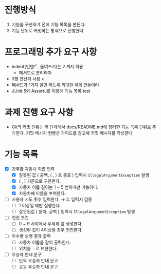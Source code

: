 # 진행방식
1. 기능을 구현하기 전에 기능 목록을 만든다.
2. 기능 단위로 커밋하는 방식으로 진행한다.

# 프로그래밍 추가 요구 사항 
* indent(인덴트, 들여쓰기)는 2 까지 허용
  * 메서드로 분리하자
* 3항 연산자 사용 x
* 메서드가 1가지 일만 하도록 최대한 작게 만들어라
* JUnit 5와 AssertJ를 이용해 기능 목록 test
  
# 과제 진행 요구 사항
* Git의 커밋 단위는 앞 단계에서 docs/README.md에 정리한 기능 목록 단위로 추가한다.
  커밋 메시지 컨벤션 가이드를 참고해 커밋 메시지를 작성한다

# 기능 목록
- [x] 경주할 자동차 이름 입력 
  - [x] 잘못된 값 ( 공백, ( , ) 로 종료 ) 입력시 `IllegalArgumentException` 발생 
  - [x] ( , ) 기준으로 구분한다.
  - [x] 자동차 이름 길이는 1 ~ 5 범위내만 가능하다. 
  - [x] 자동차에 이름을 부여한다.
- [ ] 사용자 시도 횟수 입력한다. → 2. 입력시 검증 
  - [ ] 1 이상일 때만 실행한다.
  - [ ] 잘못된값 ( 문자, 공백 ) 입력시 `IllegalArgumentException` 발생
- [ ] 전진 조건
  - [ ] 0 ~ 9 사이에서 무작위 값 생성한다. 
  - [ ] 생성된 값이 4이상일 경우 전진한다.
- [ ] 차수별 실행 결과 출력
  - [ ] 자동차 이름을 같이 출력한다.
  - [ ] 위치를 `-` 로 표현한다.
- [ ] 우승자 안내 문구
  - [ ] 단독 우승자 안내 문구
  - [ ] 공동 우승자 안내 문구 
